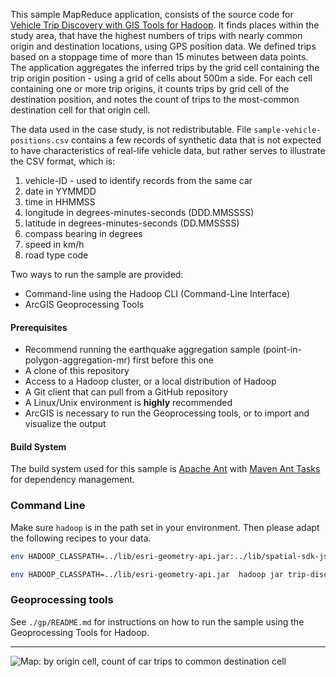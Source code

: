 This sample MapReduce application, consists of the source code for
[Vehicle Trip Discovery with GIS Tools for Hadoop](http://blogs.esri.com/esri/arcgis/2013/08/09/vehicle-trip-discovery-with-gis-tools-for-hadoop/).
It finds places within the study area, that have the highest numbers of trips with nearly common
origin and destination locations, using GPS position data.
We defined trips based on a stoppage time of more than 15 minutes between data points.
The application aggregates the inferred trips by the grid cell containing the trip origin position -
using a grid of cells about 500m a side.  For each cell containing one or more trip origins,
it counts trips by grid cell of the destination position, and notes the count of trips to the
most-common destination cell for that origin cell.

The data used in the case study, is not redistributable.
File `sample-vehicle-positions.csv` contains a few records of synthetic data that is not expected
to have characteristics of real-life vehicle data, but rather serves to illustrate the CSV format,
which is:

1. vehicle-ID - used to identify records from the same car
2. date in YYMMDD
3. time in HHMMSS
4. longitude in degrees-minutes-seconds (DDD.MMSSSS)
5. latitude in degrees-minutes-seconds (DD.MMSSSS)
6. compass bearing in degrees
7. speed in km/h
8. road type code

Two ways to run the sample are provided:
* Command-line using the Hadoop CLI (Command-Line Interface)
* ArcGIS Geoprocessing Tools

#### Prerequisites

* Recommend running the earthquake aggregation sample (point-in-polygon-aggregation-mr) first before this one
* A clone of this repository
* Access to a Hadoop cluster, or a local distribution of Hadoop
* A Git client that can pull from a GitHub repository
* A Linux/Unix environment is **highly** recommended
* ArcGIS is necessary to run the Geoprocessing tools, or to import and visualize the output

#### Build System

The build system used for this sample is [Apache Ant](http://ant.apache.org/) with [Maven Ant Tasks](http://maven.apache.org/ant-tasks/download.html) for dependency management.  


### Command Line ##

Make sure `hadoop` is in the path set in your environment.
Then please adapt the following recipes to your data.

```bash
env HADOOP_CLASSPATH=../lib/esri-geometry-api.jar:../lib/spatial-sdk-json-1.2.0.jar  hadoop jar trip-discovery.jar com.esri.hadoop.examples.trip.TripCellDriver  -libjars ../lib/esri-geometry-api.jar,../lib/spatial-sdk-json-1.2.0.jar 15 500 sample-study-area.json sample-vehicle-positions.csv out-trip-1

env HADOOP_CLASSPATH=../lib/esri-geometry-api.jar  hadoop jar trip-discovery.jar com.esri.hadoop.examples.trip.TripInCommonDriver -libjars ../lib/esri-geometry-api.jar 2 'out-trip-1/part-r-*' out-trip-2
```

### Geoprocessing tools ###

See `./gp/README.md` for instructions on how to run the sample using the Geoprocessing Tools for Hadoop.

***

![Map: by origin cell, count of car trips to common destination cell](http://blogs.esri.com/esri/arcgis/files/2013/08/cars-jp20j.jpg)
